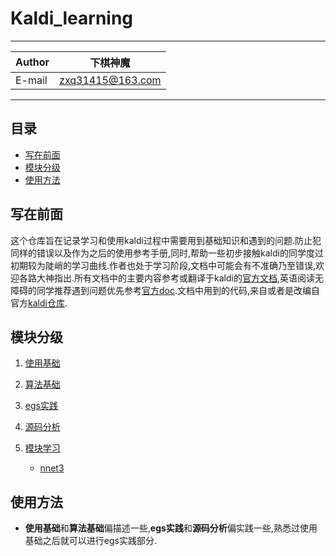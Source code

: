 # Kaldi_learning

---

|Author|下棋神魔|
|---|---|
|E-mail|zxq31415@163.com|

---

## 目录

* [写在前面](#写在前面)
* [模块分级](#模块分级)
* [使用方法](#使用方法)


## 写在前面

这个仓库旨在记录学习和使用kaldi过程中需要用到基础知识和遇到的问题.防止犯同样的错误以及作为之后的使用参考手册,同时,帮助一些初步接触kaldi的同学度过初期较为陡峭的学习曲线.作者也处于学习阶段,文档中可能会有不准确乃至错误,欢迎各路大神指出.所有文档中的主要内容参考或翻译于kaldi的[官方文档](http://kaldi-asr.org/),英语阅读无障碍的同学推荐遇到问题优先参考[官方doc](http://kaldi-asr.org/doc/).文档中用到的代码,来自或者是改编自官方[kaldi仓库](https://github.com/kaldi-asr/kaldi).

## 模块分级

1. [使用基础](./doc/base_use.md)
2. [算法基础](./doc/base_algo.md)
3. [egs实践](./doc/egs_exp.md)
4. [源码分析](./doc/code_source.md)
5. [模块学习](./doc/Module)

	* [nnet3](./doc/Module/nnet3.md)

## 使用方法

- **使用基础**和**算法基础**偏描述一些,**egs实践**和**源码分析**偏实践一些,熟悉过使用基础之后就可以进行egs实践部分.
